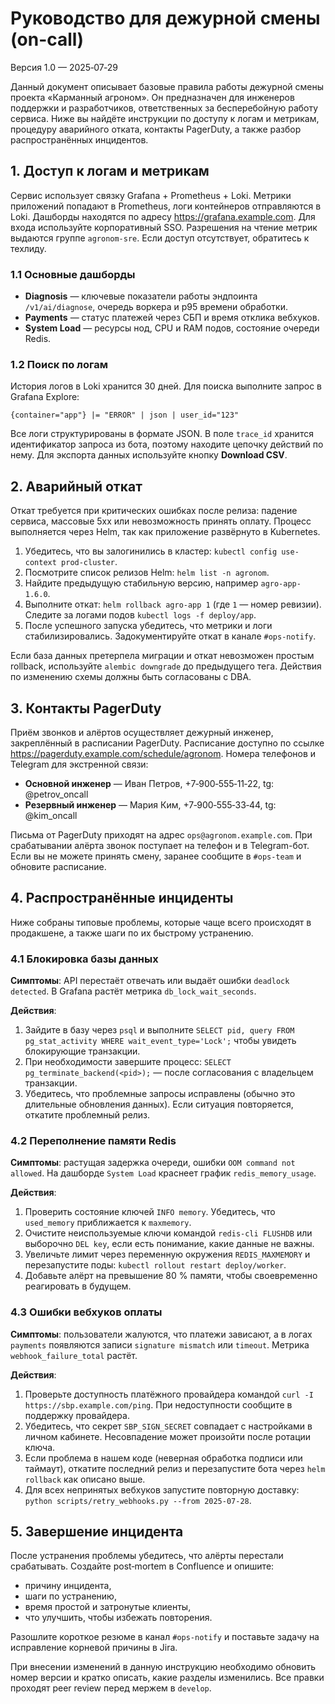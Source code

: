 # Руководство для дежурной смены (on-call)

Версия 1.0 — 2025‑07‑29

Данный документ описывает базовые правила работы дежурной смены проекта «Карманный агроном». Он предназначен для инженеров поддержки и разработчиков, ответственных за бесперебойную работу сервиса. Ниже вы найдёте инструкции по доступу к логам и метрикам, процедуру аварийного отката, контакты PagerDuty, а также разбор распространённых инцидентов.

## 1. Доступ к логам и метрикам

Сервис использует связку Grafana + Prometheus + Loki. Метрики приложений попадают в Prometheus, логи контейнеров отправляются в Loki. Дашборды находятся по адресу <https://grafana.example.com>. Для входа используйте корпоративный SSO. Разрешения на чтение метрик выдаются группе `agronom-sre`. Если доступ отсутствует, обратитесь к техлиду.

### 1.1 Основные дашборды

- **Diagnosis** — ключевые показатели работы эндпоинта `/v1/ai/diagnose`, очередь воркера и p95 времени обработки.
- **Payments** — статус платежей через СБП и время отклика вебхуков.
- **System Load** — ресурсы нод, CPU и RAM подов, состояние очереди Redis.

### 1.2 Поиск по логам

История логов в Loki хранится 30 дней. Для поиска выполните запрос в Grafana Explore:

```logql
{container="app"} |= "ERROR" | json | user_id="123"
```

Все логи структурированы в формате JSON. В поле `trace_id` хранится идентификатор запроса из бота, поэтому находите цепочку действий по нему. Для экспорта данных используйте кнопку **Download CSV**.

## 2. Аварийный откат

Откат требуется при критических ошибках после релиза: падение сервиса, массовые 5xx или невозможность принять оплату. Процесс выполняется через Helm, так как приложение развёрнуто в Kubernetes.

1. Убедитесь, что вы залогинились в кластер: `kubectl config use-context prod-cluster`.
2. Посмотрите список релизов Helm: `helm list -n agronom`.
3. Найдите предыдущую стабильную версию, например `agro-app-1.6.0`.
4. Выполните откат: `helm rollback agro-app 1` (где `1` — номер ревизии). Следите за логами подов `kubectl logs -f deploy/app`.
5. После успешного запуска убедитесь, что метрики и логи стабилизировались. Задокументируйте откат в канале `#ops-notify`.

Если база данных претерпела миграции и откат невозможен простым rollback, используйте `alembic downgrade` до предыдущего тега. Действия по изменению схемы должны быть согласованы с DBA.

## 3. Контакты PagerDuty

Приём звонков и алёртов осуществляет дежурный инженер, закреплённый в расписании PagerDuty. Расписание доступно по ссылке <https://pagerduty.example.com/schedule/agronom>. Номера телефонов и Telegram для экстренной связи:

- **Основной инженер** — Иван Петров, +7‑900‑555‑11‑22, tg: @petrov_oncall
- **Резервный инженер** — Мария Ким, +7‑900‑555‑33‑44, tg: @kim_oncall

Письма от PagerDuty приходят на адрес `ops@agronom.example.com`. При срабатывании алёрта звонок поступает на телефон и в Telegram-бот. Если вы не можете принять смену, заранее сообщите в `#ops-team` и обновите расписание.

## 4. Распространённые инциденты

Ниже собраны типовые проблемы, которые чаще всего происходят в продакшене, а также шаги по их быстрому устранению.

### 4.1 Блокировка базы данных

**Симптомы**: API перестаёт отвечать или выдаёт ошибки `deadlock detected`. В Grafana растёт метрика `db_lock_wait_seconds`.

**Действия**:

1. Зайдите в базу через `psql` и выполните `SELECT pid, query FROM pg_stat_activity WHERE wait_event_type='Lock';` чтобы увидеть блокирующие транзакции.
2. При необходимости завершите процесс: `SELECT pg_terminate_backend(<pid>);` — после согласования с владельцем транзакции.
3. Убедитесь, что проблемные запросы исправлены (обычно это длительные обновления данных). Если ситуация повторяется, откатите проблемный релиз.

### 4.2 Переполнение памяти Redis

**Симптомы**: растущая задержка очереди, ошибки `OOM command not allowed`. На дашборде `System Load` краснеет график `redis_memory_usage`.

**Действия**:

1. Проверить состояние ключей `INFO memory`. Убедитесь, что `used_memory` приближается к `maxmemory`.
2. Очистите неиспользуемые ключи командой `redis-cli FLUSHDB` или выборочно `DEL key`, если есть понимание, какие данные не важны.
3. Увеличьте лимит через переменную окружения `REDIS_MAXMEMORY` и перезапустите поды: `kubectl rollout restart deploy/worker`.
4. Добавьте алёрт на превышение 80 % памяти, чтобы своевременно реагировать в будущем.

### 4.3 Ошибки вебхуков оплаты

**Симптомы**: пользователи жалуются, что платежи зависают, а в логах `payments` появляются записи `signature mismatch` или `timeout`. Метрика `webhook_failure_total` растёт.

**Действия**:

1. Проверьте доступность платёжного провайдера командой `curl -I https://sbp.example.com/ping`. При недоступности сообщите в поддержку провайдера.
2. Убедитесь, что секрет `SBP_SIGN_SECRET` совпадает с настройками в личном кабинете. Несовпадение может произойти после ротации ключа.
3. Если проблема в нашем коде (неверная обработка подписи или таймаут), откатите последний релиз и перезапустите бота через `helm rollback` как описано выше.
4. Для всех непринятых вебхуков запустите повторную доставку: `python scripts/retry_webhooks.py --from 2025-07-28`.

## 5. Завершение инцидента

После устранения проблемы убедитесь, что алёрты перестали срабатывать. Создайте post‑mortem в Confluence и опишите:

- причину инцидента,
- шаги по устранению,
- время простой и затронутые клиенты,
- что улучшить, чтобы избежать повторения.

Разошлите короткое резюме в канал `#ops-notify` и поставьте задачу на исправление корневой причины в Jira.

При внесении изменений в данную инструкцию необходимо обновить номер версии и кратко описать, какие разделы изменились. Все правки проходят peer review перед мержем в `develop`.

